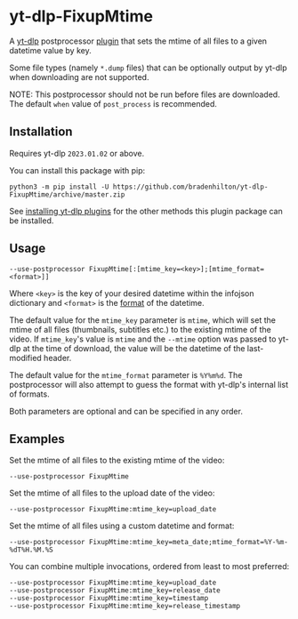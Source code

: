 # yt-dlp-FixupMtime

A [yt-dlp](https://github.com/yt-dlp/yt-dlp) postprocessor [plugin](https://github.com/yt-dlp/yt-dlp#plugins) that sets the mtime of all files to a given datetime value by key.

Some file types (namely `*.dump` files) that can be optionally output by yt-dlp when downloading are not supported.

NOTE: This postprocessor should not be run before files are downloaded. The default `when` value of `post_process` is recommended.

## Installation

Requires yt-dlp `2023.01.02` or above.

You can install this package with pip:

```console
python3 -m pip install -U https://github.com/bradenhilton/yt-dlp-FixupMtime/archive/master.zip
```

See [installing yt-dlp plugins](https://github.com/yt-dlp/yt-dlp#installing-plugins) for the other methods this plugin package can be installed.

## Usage

```text
--use-postprocessor FixupMtime[:[mtime_key=<key>];[mtime_format=<format>]]
```

Where `<key>` is the key of your desired datetime within the infojson dictionary and `<format>` is the [format](https://docs.python.org/3.7/library/datetime.html#strftime-and-strptime-behavior) of the datetime.

The default value for the `mtime_key` parameter is `mtime`, which will set the mtime of all files (thumbnails, subtitles etc.) to the existing mtime of the video. If `mtime_key`'s value is `mtime` and the `--mtime` option was passed to yt-dlp at the time of download, the value will be the datetime of the last-modified header.

The default value for the `mtime_format` parameter is `%Y%m%d`. The postprocessor will also attempt to guess the format with yt-dlp's internal list of formats.

Both parameters are optional and can be specified in any order.

## Examples

Set the mtime of all files to the existing mtime of the video:

```text
--use-postprocessor FixupMtime
```

Set the mtime of all files to the upload date of the video:

```text
--use-postprocessor FixupMtime:mtime_key=upload_date
```

Set the mtime of all files using a custom datetime and format:

```text
--use-postprocessor FixupMtime:mtime_key=meta_date;mtime_format=%Y-%m-%dT%H.%M.%S
```

You can combine multiple invocations, ordered from least to most preferred:

```text
--use-postprocessor FixupMtime:mtime_key=upload_date
--use-postprocessor FixupMtime:mtime_key=release_date
--use-postprocessor FixupMtime:mtime_key=timestamp
--use-postprocessor FixupMtime:mtime_key=release_timestamp
```
